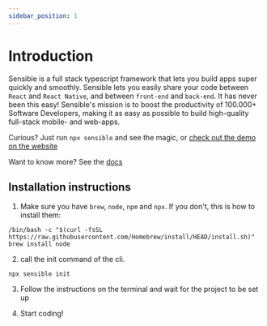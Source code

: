 ```yaml
---
sidebar_position: 1
---
```


# Introduction

Sensible is a full stack typescript framework that lets you build apps super quickly and smoothly. Sensible lets you easily share your code between `React` and `React Native`, and between `front-end` and `back-end`. It has never been this easy! Sensible's mission is to boost the productivity of 100.000+ Software Developers, making it as easy as possible to build high-quality full-stack mobile- and web-apps.

Curious? Just run `npx sensible` and see the magic, or [check out the demo on the website](https://www.sensible.to)

Want to know more? See the [docs](https://doc.sensible.to)

## Installation instructions

1. Make sure you have `brew`, `node`, `npm` and `npx`. If you don't, this is how to install them:

```
/bin/bash -c "$(curl -fsSL https://raw.githubusercontent.com/Homebrew/install/HEAD/install.sh)"
brew install node
```

2. call the init command of the cli.

```
npx sensible init
```

3. Follow the instructions on the terminal and wait for the project to be set up

4. Start coding!
